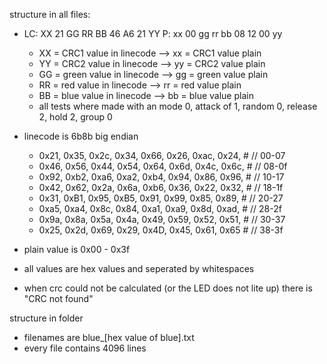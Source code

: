 structure in all files:
- LC: XX 21 GG RR BB 46 A6 21 YY P: xx 00 gg rr bb 08 12 00 yy
  + XX = CRC1 value  in linecode --> xx = CRC1  value plain
  + YY = CRC2 value  in linecode --> yy = CRC2  value plain
  + GG = green value in linecode --> gg = green value plain
  + RR = red   value in linecode --> rr = red   value plain
  + BB = blue  value in linecode --> bb = blue  value plain
  + all tests where made with an mode 0, attack of 1, random 0, release 2, hold 2, group 0

- linecode is 6b8b big endian
  + 0x21, 0x35, 0x2c, 0x34, 0x66, 0x26, 0xac, 0x24,    # // 00-07
  + 0x46, 0x56, 0x44, 0x54, 0x64, 0x6d, 0x4c, 0x6c,    # // 08-0f
  + 0x92, 0xb2, 0xa6, 0xa2, 0xb4, 0x94, 0x86, 0x96,    # // 10-17
  + 0x42, 0x62, 0x2a, 0x6a, 0xb6, 0x36, 0x22, 0x32,    # // 18-1f
  + 0x31, 0xB1, 0x95, 0xB5, 0x91, 0x99, 0x85, 0x89,    # // 20-27
  + 0xa5, 0xa4, 0x8c, 0x84, 0xa1, 0xa9, 0x8d, 0xad,    # // 28-2f
  + 0x9a, 0x8a, 0x5a, 0x4a, 0x49, 0x59, 0x52, 0x51,    # // 30-37
  + 0x25, 0x2d, 0x69, 0x29, 0x4D, 0x45, 0x61, 0x65     # // 38-3f

- plain value is 0x00 - 0x3f
- all values are hex values and seperated by whitespaces
- when crc could not be calculated (or the LED does not lite up) there is "CRC not found"
  
structure in folder
- filenames are blue_[hex value of blue].txt
- every file contains 4096 lines
